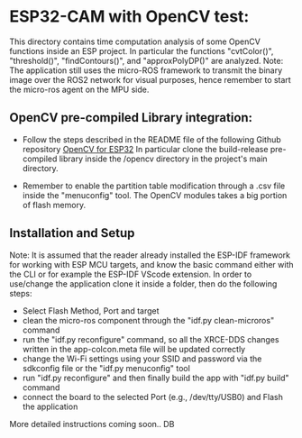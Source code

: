 # ESP32-CAM with OpenCV test:

This directory contains time computation analysis of some OpenCV functions inside an ESP project.
In particular the functions "cvtColor()", "threshold()", "findContours()", and "approxPolyDP()" are analyzed.
Note: The application still uses the micro-ROS framework to transmit the binary image over the
ROS2 network for visual purposes, hence remember to start the micro-ros agent on the MPU side. 


## OpenCV pre-compiled Library integration:
- Follow the steps described in the README file of the following Github repository [OpenCV for ESP32](https://github.com/joachimBurket/esp32-opencv/tree/master)
In particular clone the build-release pre-compiled library inside the /opencv directory in the project's main directory.

- Remember to enable the partition table modification through a .csv file inside the "menuconfig" tool.
The OpenCV modules takes a big portion of flash memory.


## Installation and Setup

Note: It is assumed that the reader already installed the ESP-IDF framework for working with ESP MCU targets, and know the basic command either with the CLI or for example the ESP-IDF VScode extension.
In order to use/change the application clone it inside a folder, then do the following steps:
- Select Flash Method, Port and target
- clean the micro-ros component through the "idf.py clean-microros" command
- run the "idf.py reconfigure" command, so all the XRCE-DDS changes written in the app-colcon.meta file will be updated correctly
- change the Wi-Fi settings using your SSID and password via the sdkconfig file or the "idf.py menuconfig" tool
- run "idf.py reconfigure" and then finally build the app with "idf.py build" command
- connect the board to the selected Port (e.g., /dev/tty/USB0) and Flash the application


More detailed instructions coming soon.. DB
